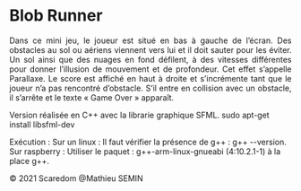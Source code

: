 # Blob Runner

<p align="justify">
Dans ce mini jeu, le joueur est situé en bas à gauche de l’écran. Des obstacles au sol ou aériens
viennent vers lui et il doit sauter pour les éviter. Un sol ainsi que des nuages en fond défilent, à
des vitesses différentes pour donner l’illusion de mouvement et de profondeur. Cet effet
s’appelle Parallaxe. Le score est affiché en haut à droite et s’incrémente tant que le joueur n’a
pas rencontré d’obstacle. S’il entre en collision avec un obstacle, il s’arrête et le texte « Game
Over » apparaît.
</p>

Version réalisée en C++ avec la librarie graphique SFML.
sudo apt-get install libsfml-dev

Exécution :
  Sur un linux :
    Il faut vérifier la présence de g++ : g++ --version.
  Sur raspberry : 
    Utiliser le paquet : g++-arm-linux-gnueabi (4:10.2.1-1) à la place g++.

<p>&copy; 2021 Scaredom @Mathieu SEMIN</p>
